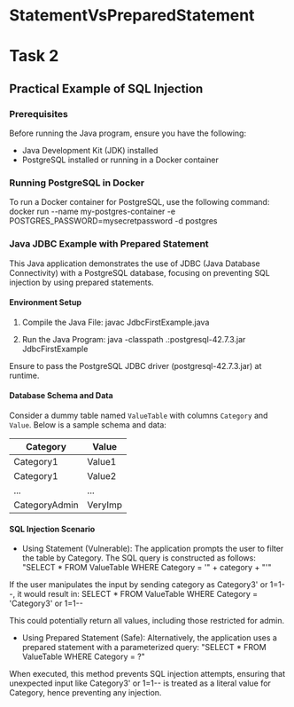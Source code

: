 # StatementVsPreparedStatement

# Task 2

## Practical Example of SQL Injection

### Prerequisites
Before running the Java program, ensure you have the following:
- Java Development Kit (JDK) installed
- PostgreSQL installed or running in a Docker container

### Running PostgreSQL in Docker
To run a Docker container for PostgreSQL, use the following command:
docker run --name my-postgres-container -e POSTGRES_PASSWORD=mysecretpassword -d postgres


### Java JDBC Example with Prepared Statement
This Java application demonstrates the use of JDBC (Java Database Connectivity) with a PostgreSQL database, focusing on preventing SQL injection by using prepared statements.

#### Environment Setup
1. Compile the Java File:
javac JdbcFirstExample.java

2. Run the Java Program:
java -classpath .:postgresql-42.7.3.jar JdbcFirstExample

Ensure to pass the PostgreSQL JDBC driver (postgresql-42.7.3.jar) at runtime.

#### Database Schema and Data
Consider a dummy table named `ValueTable` with columns `Category` and `Value`. Below is a sample schema and data:

| Category       | Value  |
| -------------- | ------ |
| Category1      | Value1 |
| Category1      | Value2 |
| ...            | ...    |
| CategoryAdmin  | VeryImp|

#### SQL Injection Scenario
- Using Statement (Vulnerable): The application prompts the user to filter the table by Category. The SQL query is constructed as follows:
"SELECT * FROM ValueTable WHERE Category = '" + category + "'"

If the user manipulates the input by sending category as Category3' or 1=1--, it would result in:
SELECT * FROM ValueTable WHERE Category = 'Category3' or 1=1--

This could potentially return all values, including those restricted for admin.

- Using Prepared Statement (Safe): Alternatively, the application uses a prepared statement with a parameterized query:
"SELECT * FROM ValueTable WHERE Category = ?"

When executed, this method prevents SQL injection attempts, ensuring that unexpected input like Category3' or 1=1-- is treated as a literal value for Category, hence preventing any injection.
